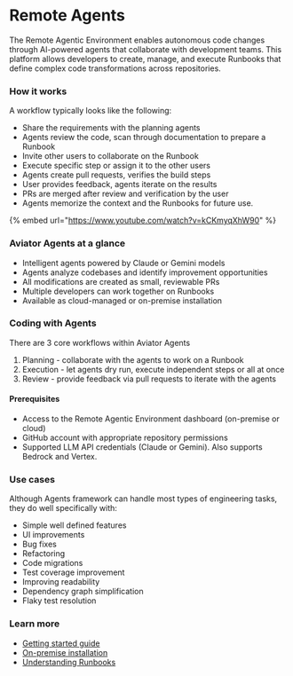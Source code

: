 # Remote Agents

The Remote Agentic Environment enables autonomous code changes through AI-powered agents that collaborate with development teams. This platform allows developers to create, manage, and execute Runbooks that define complex code transformations across repositories.

### How it works

A workflow typically looks like the following:

* Share the requirements with the planning agents
* Agents review the code, scan through documentation to prepare a Runbook
* Invite other users to collaborate on the Runbook
* Execute specific step or assign it to the other users
* Agents create pull requests, verifies the build steps
* User provides feedback, agents iterate on the results
* PRs are merged after review and verification by the user
* Agents memorize the context and the Runbooks for future use.

{% embed url="https://www.youtube.com/watch?v=kCKmyqXhW90" %}

### Aviator Agents at a glance

* Intelligent agents powered by Claude or Gemini models
* Agents analyze codebases and identify improvement opportunities
* All modifications are created as small, reviewable PRs
* Multiple developers can work together on Runbooks
* Available as cloud-managed or on-premise installation

### Coding with Agents

There are 3 core workflows within Aviator Agents

1. Planning - collaborate with the agents to work on a Runbook
2. Execution - let agents dry run, execute independent steps or all at once
3. Review - provide feedback via pull requests to iterate with the agents

#### Prerequisites

* Access to the Remote Agentic Environment dashboard (on-premise or cloud)
* GitHub account with appropriate repository permissions
* Supported LLM API credentials (Claude or Gemini). Also supports Bedrock and Vertex.

### Use cases

Although Agents framework can handle most types of engineering tasks, they do well specifically with:

* Simple well defined features
* UI improvements
* Bug fixes
* Refactoring
* Code migrations
* Test coverage improvement
* Improving readability
* Dependency graph simplification
* Flaky test resolution

### Learn more

* [Getting started guide](getting-started.md)
* [On-premise installation](configuration/on-premise-installation.md)
* [Understanding Runbooks](concepts/runbooks.md)
